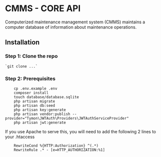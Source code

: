 # CMMS - CORE API
Computerized maintenance management system (CMMS) maintains a computer database of information about maintenance operations.

## Installation

### Step 1: Clone the repo

    `git clone ...`

### Step 2: Prerequisites

````
    cp .env.example .env
    composer install
    touch database/database.sqlite
    php artisan migrate
    php artisan db:seed
    php artisan key:generate
    php artisan vendor:publish --provider="Tymon\JWTAuth\Providers\JWTAuthServiceProvider"
    php artisan jwt:generate
````

If you use Apache to serve this, you will need to add the following 2 lines to your .htaccess 

````
    RewriteCond %{HTTP:Authorization} ^(.*)
    RewriteRule .* - [e=HTTP_AUTHORIZATION:%1]
````
